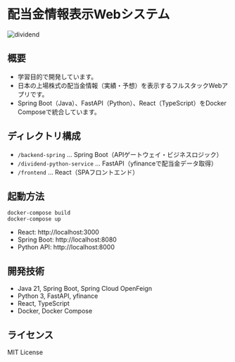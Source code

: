 # 配当金情報表示Webシステム

![dividend](https://github.com/user-attachments/assets/54d63079-7dc8-4b0e-9e50-c36362828f91)

## 概要
- 学習目的で開発しています。
- 日本の上場株式の配当金情報（実績・予想）を表示するフルスタックWebアプリです。
- Spring Boot（Java）、FastAPI（Python）、React（TypeScript）をDocker Composeで統合しています。

## ディレクトリ構成
- `/backend-spring` ... Spring Boot（APIゲートウェイ・ビジネスロジック）
- `/dividend-python-service` ... FastAPI（yfinanceで配当金データ取得）
- `/frontend` ... React（SPAフロントエンド）

## 起動方法

```
docker-compose build
docker-compose up
```

- React: http://localhost:3000
- Spring Boot: http://localhost:8080
- Python API: http://localhost:8000

## 開発技術
- Java 21, Spring Boot, Spring Cloud OpenFeign
- Python 3, FastAPI, yfinance
- React, TypeScript
- Docker, Docker Compose

## ライセンス
MIT License
